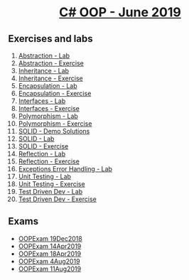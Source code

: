 # <a href="https://softuni.bg/trainings/2349/csharp-oop-june-2019"><p align="center"> C# OOP - June 2019<p>
</a>



## Exercises and labs
1. <a href="https://github.com/PhilShishov/Software-University/tree/master/C%23OOP/Homeworks/01.Abstraction_Lab" > Abstraction - Lab</a> 
2. <a href="https://github.com/PhilShishov/Software-University/tree/master/C%23OOP/Homeworks/01.Abstraction_Exercise" > Abstraction - Exercise</a> 
3. <a href="https://github.com/PhilShishov/Software-University/tree/master/C%23OOP/Homeworks/02.Inheritance_Lab" > Inheritance - Lab</a> 
4. <a href="https://github.com/PhilShishov/Software-University/tree/master/C%23OOP/Homeworks/02.Inheritance_Exercise" > Inheritance - Exercise</a> 
5. <a href="https://github.com/PhilShishov/Software-University/tree/master/C%23OOP/Homeworks/03.Encapsulation_Lab" > Encapsulation - Lab</a> 
6. <a href="https://github.com/PhilShishov/Software-University/tree/master/C%23OOP/Homeworks/03.Encapsulation_Exercise" > Encapsulation - Exercise</a> 
7. <a href="https://github.com/PhilShishov/Software-University/tree/master/C%23OOP/Homeworks/04.Interfaces_Lab" > Interfaces - Lab</a> 
8. <a href="https://github.com/PhilShishov/Software-University/tree/master/C%23OOP/Homeworks/04.Interfaces_Exercise" > Interfaces - Exercise</a> 
9. <a href="https://github.com/PhilShishov/Software-University/tree/master/C%23OOP/Homeworks/05.Polymorphism_Lab" > Polymorphism - Lab</a> 
10. <a href="https://github.com/PhilShishov/Software-University/tree/master/C%23OOP/Homeworks/05.Polymorphism_Exercise" > Polymorphism - Exercise</a> 
11. <a href="https://github.com/PhilShishov/Software-University/tree/master/C%23OOP/Homeworks/06.SOLID_Demo_Solutions" > SOLID - Demo Solutions</a> 
12. <a href="https://github.com/PhilShishov/Software-University/tree/master/C%23OOP/Homeworks/06.SOLID_Lab" > SOLID - Lab</a> 
13. <a href="https://github.com/PhilShishov/Software-University/tree/master/C%23OOP/Homeworks/06.SOLID_Exercise" > SOLID - Exercise</a>
14. <a href="https://github.com/PhilShishov/Software-University/tree/master/C%23OOP/Homeworks/07.ReflectionAttributes_Lab" > Reflection - Lab</a> 
15. <a href="https://github.com/PhilShishov/Software-University/tree/master/C%23OOP/Homeworks/07.ReflectionAttributes_Exercise" > Reflection - Exercise</a> 
16. <a href="https://github.com/PhilShishov/Software-University/tree/master/C%23OOP/Homeworks/08.ExceptionsErrorHandling_Lab" > Exceptions Error Handling - Lab</a> 
17. <a href="https://github.com/PhilShishov/Software-University/tree/master/C%23OOP/Homeworks/09.UnitTesting_Lab" > Unit Testing - Lab</a>
18. <a href="https://github.com/PhilShishov/Software-University/tree/master/C%23OOP/Homeworks/09.UnitTesting_Exercise" > Unit Testing - Exercise</a> 
19. <a href="https://github.com/PhilShishov/Software-University/tree/master/C%23OOP/Homeworks/10.TestDrivenDev_Lab" > Test Driven Dev - Lab</a> 
20. <a href="https://github.com/PhilShishov/Software-University/tree/master/C%23OOP/Homeworks/10.TestDrivenDev_Exercise" > Test Driven Dev - Exercise</a> 
## Exams
- <a href="https://github.com/PhilShishov/Software-University/tree/master/C%23OOP/Exams/OOPExam_19Dec2018" > OOPExam 19Dec2018</a>
- <a href="https://github.com/PhilShishov/Software-University/tree/master/C%23OOP/Exams/OOPExam_14Apr2019" > OOPExam 14Apr2019</a>
- <a href="https://github.com/PhilShishov/Software-University/tree/master/C%23OOP/Exams/OOPExam_18Apr2019" > OOPExam 18Apr2019</a>
- <a href="https://github.com/PhilShishov/Software-University/tree/master/C%23OOP/Exams/OOPExam_4Aug2019" > OOPExam 4Aug2019</a>
- <a href="https://github.com/PhilShishov/Software-University/tree/master/C%23OOP/Exams/OOPExam_11Aug2019" > OOPExam 11Aug2019</a>
